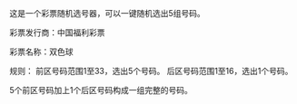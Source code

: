 这是一个彩票随机选号器，可以一键随机选出5组号码。

彩票发行商：中国福利彩票

彩票名称：双色球

规则：
前区号码范围1至33，选出5个号码。
后区号码范围1至16，选出1个号码。

5个前区号码加上1个后区号码构成一组完整的号码。